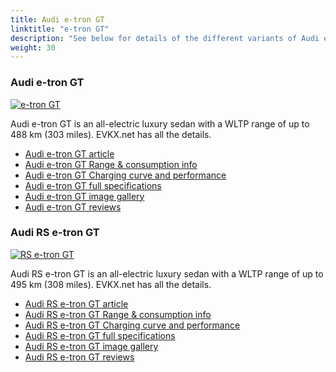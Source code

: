 ```yaml
---
title: Audi e-tron GT
linktitle: "e-tron GT"
description: "See below for details of the different variants of Audi e-tron GT"
weight: 30
---
```

### Audi e-tron GT

<a href="e-tron_gt/"><img src="https://media.evkx.net/multimedia/models/audi/e-tron_gt/e-tron_gt/main_1_st.jpg" class="img-fluid" alt="e-tron GT" ></a>

Audi e-tron GT is an all-electric luxury sedan with a WLTP range of up to 488 km (303 miles). EVKX.net has all the details. 

- [Audi e-tron GT article](e-tron_gt/)
- [Audi e-tron GT Range & consumption info](e-tron_gt/rangeandconsumption)
- [Audi e-tron GT Charging curve and performance](e-tron_gt/chargingcurve)
- [Audi e-tron GT full specifications](e-tron_gt/specifications)
- [Audi e-tron GT image gallery](e-tron_gt/gallery)
- [Audi e-tron GT reviews](e-tron_gt/reviews)

### Audi RS e-tron GT

<a href="rs_e-tron_gt/"><img src="https://media.evkx.net/multimedia/models/audi/e-tron_gt/rs_e-tron_gt/main_1_st.jpg" class="img-fluid" alt="RS e-tron GT" ></a>

Audi RS e-tron GT is an all-electric luxury sedan with a WLTP range of up to 495 km (308 miles). EVKX.net has all the details. 

- [Audi RS e-tron GT article](rs_e-tron_gt/)
- [Audi RS e-tron GT Range & consumption info](rs_e-tron_gt/rangeandconsumption)
- [Audi RS e-tron GT Charging curve and performance](rs_e-tron_gt/chargingcurve)
- [Audi RS e-tron GT full specifications](rs_e-tron_gt/specifications)
- [Audi RS e-tron GT image gallery](rs_e-tron_gt/gallery)
- [Audi RS e-tron GT reviews](rs_e-tron_gt/reviews)

